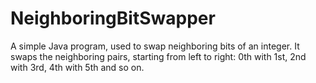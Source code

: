 # NeighboringBitSwapper
A simple Java program, used to swap neighboring bits of an integer.
It swaps the neighboring pairs, starting from left to right: 0th with 1st, 2nd with 3rd, 4th with 5th and so on.

